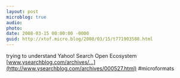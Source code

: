 ```yaml
---
layout: post
microblog: true
audio: 
photo: 
date: 2008-03-15 00:00:00 -0000
guid: http://xtof.micro.blog/2008/03/15/t771903588.html
---
```

trying to understand Yahoo! Search Open Ecosystem [www.ysearchblog.com/archives/...](http://www.ysearchblog.com/archives/000527.html) #microformats
